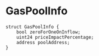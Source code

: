 # GasPoolInfo


```solidity
struct GasPoolInfo {
    bool zeroForOneOnInflow;
    uint24 priceImpactPercentage;
    address poolAddress;
}
```

